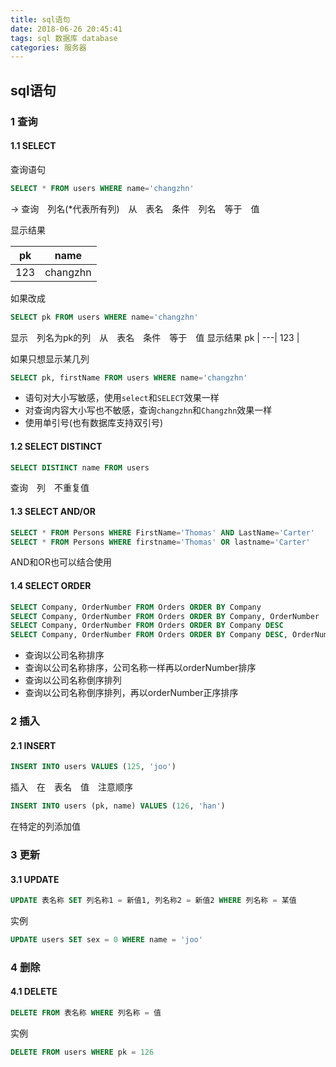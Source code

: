 ```yaml
---
title: sql语句
date: 2018-06-26 20:45:41
tags: sql 数据库 database
categories: 服务器
---
```

## sql语句

### 1 查询
#### 1.1 SELECT
查询语句
```sql
SELECT * FROM users WHERE name='changzhn'
```
-> 查询　列名(*代表所有列)　从　表名　条件　列名　等于　值

显示结果

pk | name
---|---
123 | changzhn

如果改成
```sql
SELECT pk FROM users WHERE name='changzhn'
```
显示　列名为pk的列　从　表名　条件　等于　值
显示结果
pk |
---|
123 |

如果只想显示某几列
```sql
SELECT pk, firstName FROM users WHERE name='changzhn'
```

- 语句对大小写敏感，使用`select`和`SELECT`效果一样
- 对查询内容大小写也不敏感，查询`changzhn`和`Changzhn`效果一样
- 使用单引号(也有数据库支持双引号)

#### 1.2 SELECT DISTINCT
```sql
SELECT DISTINCT name FROM users
```
查询　列　不重复值

#### 1.3 SELECT AND/OR
```sql
SELECT * FROM Persons WHERE FirstName='Thomas' AND LastName='Carter'
SELECT * FROM Persons WHERE firstname='Thomas' OR lastname='Carter'
```
AND和OR也可以结合使用

#### 1.4 SELECT ORDER
```sql
SELECT Company, OrderNumber FROM Orders ORDER BY Company
SELECT Company, OrderNumber FROM Orders ORDER BY Company, OrderNumber
SELECT Company, OrderNumber FROM Orders ORDER BY Company DESC
SELECT Company, OrderNumber FROM Orders ORDER BY Company DESC, OrderNumber ASC
```
- 查询以公司名称排序
- 查询以公司名称排序，公司名称一样再以orderNumber排序
- 查询以公司名称倒序排列
- 查询以公司名称倒序排列，再以orderNumber正序排序

### 2 插入
#### 2.1 INSERT
```sql
INSERT INTO users VALUES (125, 'joo')
```
插入　在　表名　值　注意顺序

```sql
INSERT INTO users (pk, name) VALUES (126, 'han')
```
在特定的列添加值

### 3 更新
#### 3.1 UPDATE
```sql
UPDATE 表名称 SET 列名称1 = 新值1, 列名称2 = 新值2 WHERE 列名称 = 某值
```
实例
```sql
UPDATE users SET sex = 0 WHERE name = 'joo'
```

### 4 删除
#### 4.1 DELETE
```sql
DELETE FROM 表名称 WHERE 列名称 = 值
```

实例
```sql
DELETE FROM users WHERE	pk = 126
```